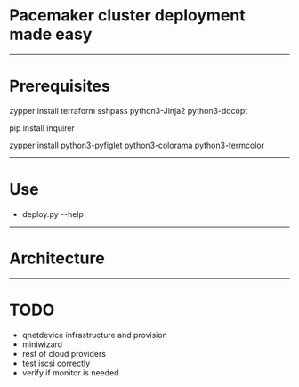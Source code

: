 # Pacemaker cluster deployment made easy

___
# Prerequisites

zypper install terraform sshpass python3-Jinja2 python3-docopt

pip install inquirer

zypper install python3-pyfiglet python3-colorama python3-termcolor

___
# Use
 - deploy.py --help

___
# Architecture
 

___
# TODO
 - qnetdevice infrastructure and provision
 - miniwizard
 - rest of cloud providers
 - test iscsi correctly
 - verify if monitor is needed

